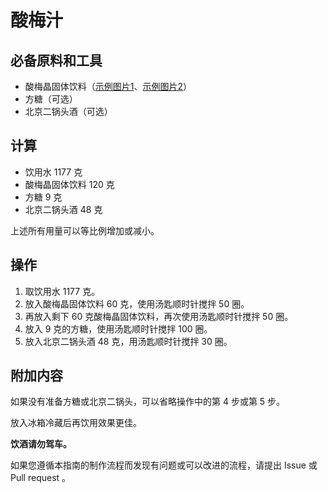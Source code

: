 # 酸梅汁

## 必备原料和工具

- 酸梅晶固体饮料（[示例图片1](https://recipes-1258617162.cos.ap-beijing.myqcloud.com/front_side.jpg)、[示例图片2](https://recipes-1258617162.cos.ap-beijing.myqcloud.com/back_side.jpg)）
- 方糖（可选）
- 北京二锅头酒（可选）

## 计算

- 饮用水 1177 克
- 酸梅晶固体饮料 120 克
- 方糖 9 克
- 北京二锅头酒 48 克

上述所有用量可以等比例增加或减小。

## 操作

1. 取饮用水 1177 克。
2. 放入酸梅晶固体饮料 60 克，使用汤匙顺时针搅拌 50 圈。
3. 再放入剩下 60 克酸梅晶固体饮料，再次使用汤匙顺时针搅拌 50 圈。
4. 放入 9 克的方糖，使用汤匙顺时针搅拌 100 圈。
5. 放入北京二锅头酒 48 克，用汤匙顺时针搅拌 30 圈。

## 附加内容

如果没有准备方糖或北京二锅头，可以省略操作中的第 4 步或第 5 步。

放入冰箱冷藏后再饮用效果更佳。

**饮酒请勿驾车。**

如果您遵循本指南的制作流程而发现有问题或可以改进的流程，请提出 Issue 或 Pull request 。